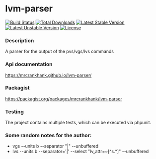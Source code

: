 # lvm-parser
[![Build Status](https://api.travis-ci.org/MrCrankHank/lvm-parser.svg)](https://api.travis-ci.org/MrCrankHank/lvm-parser.svg)
[![Total Downloads](https://poser.pugx.org/mrcrankhank/lvm-parser/downloads)](https://packagist.org/packages/mrcrankhank/lvm-parser)
[![Latest Stable Version](https://poser.pugx.org/mrcrankhank/lvm-parser/v/stable)](https://packagist.org/packages/mrcrankhank/lvm-parser)
[![Latest Unstable Version](https://poser.pugx.org/mrcrankhank/lvm-parser/v/unstable)](https://packagist.org/packages/mrcrankhank/lvm-parser)
[![License](https://poser.pugx.org/mrcrankhank/lvm-parser/license)](https://packagist.org/packages/mrcrankhank/lvm-parser)

### Description
A parser for the output of the pvs/vgs/lvs commands

### Api documentation
https://mrcrankhank.github.io/lvm-parser/

### Packagist
https://packagist.org/packages/mrcrankhank/lvm-parser

### Testing
The project contains multiple tests, which can be executed via phpunit.

### Some random notes for the author:
* vgs --units b --separator "|" --unbuffered
* lvs --units b --separator='|' --select "lv_attr=~[^s.*]" --unbuffered
